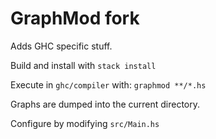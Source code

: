 GraphMod fork
=============

Adds GHC specific stuff.

Build and install with `stack install`

Execute in `ghc/compiler` with: `graphmod **/*.hs`

Graphs are dumped into the current directory.

Configure by modifying `src/Main.hs`
